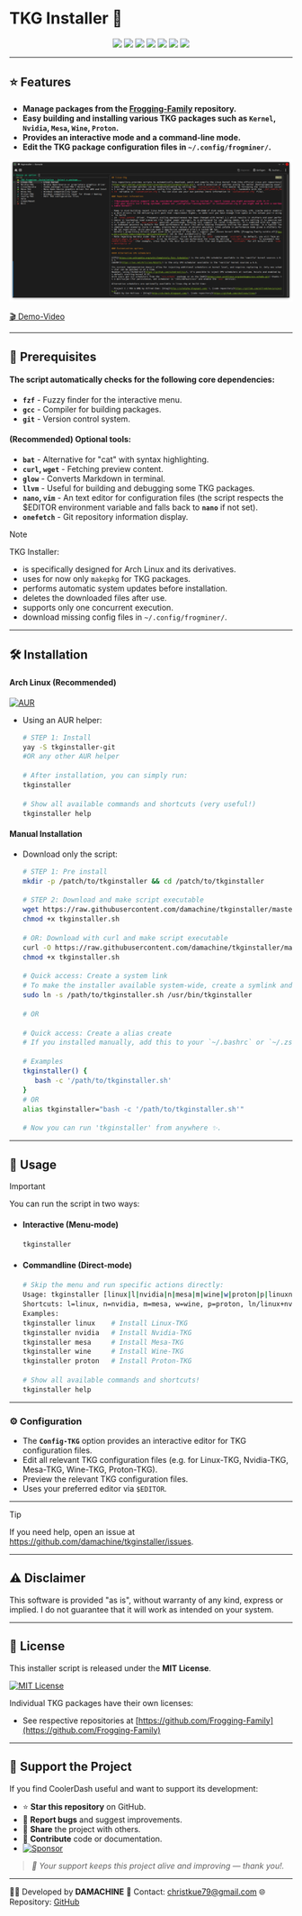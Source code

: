 
# TKG Installer 🐸

<p align="center">
  <a href="https://opensource.org/licenses/MIT"><img src="https://img.shields.io/badge/License-MIT-green.svg"></a>
  <img src="https://img.shields.io/badge/language-bash-blue?logo=gnu-bash">
  <a href="https://archlinux.org/"><img src="https://img.shields.io/badge/platform-arch--linux-blue?logo=arch-linux&logoColor=white"></a>
  <a href="https://aur.archlinux.org/packages/tkginstaller-git"><img src="https://img.shields.io/aur/version/tkginstaller-git?color=1793d1&label=AUR&logo=arch-linux"></a>
  <a href="https://github.com/damachine/tkginstaller/issues"><img src="https://img.shields.io/github/issues/damachine/tkginstaller"></a>
  <a href="https://app.codacy.com/gh/damachine/tkginstaller/dashboard?utm_source=gh&utm_medium=referral&utm_content=&utm_campaign=Badge_grade"><img src="https://app.codacy.com/project/badge/Grade/5736b4b014ca45e1877fc0c75a200c21"></a>
  <a href="https://github.com/sponsors/damachine"><img src="https://img.shields.io/badge/Sponsor-GitHub-blue?logo=github-sponsors"></a>
</p>

---

## ⭐ Features
- **Manage packages from the [Frogging-Family](https://github.com/Frogging-Family) repository.** 
- **Easy building and installing various TKG packages such as `Kernel`, `Nvidia`, `Mesa`, `Wine`, `Proton`.**
- **Provides an interactive mode and a command-line mode.**
- **Edit the TKG package configuration files in `~/.config/frogminer/`.**

<div align="center">
  <img src="images/tkginstaller.png" alt="TKG Installer Screenshot" />
</div>

[🎬 Demo-Video](images/tkginstaller.gif)

---

## 📝 Prerequisites

#### The script automatically checks for the following core dependencies:

- **`fzf`** - Fuzzy finder for the interactive menu.
- **`gcc`** - Compiler for building packages.
- **`git`** - Version control system.

#### (Recommended) Optional tools:

- **`bat`** - Alternative for "cat" with syntax highlighting.
- **`curl`, `wget`** - Fetching preview content.
- **`glow`** - Converts Markdown in terminal.
- **`llvm`** - Useful for building and debugging some TKG packages.
- **`nano`, `vim`** - An text editor for configuration files (the script respects the $EDITOR environment variable and falls back to **`nano`** if not set).
- **`onefetch`** - Git repository information display.

> [!NOTE]
> TKG Installer:
> - is specifically designed for Arch Linux and its derivatives.
> - uses for now only `makepkg` for TKG packages.
> - performs automatic system updates before installation.
> - deletes the downloaded files after use.
> - supports only one concurrent execution.
> - download missing config files in `~/.config/frogminer/`.

---

## 🛠️ Installation

#### Arch Linux (Recommended)

[![AUR](https://img.shields.io/aur/version/tkginstaller-git?color=1793d1&label=AUR&logo=arch-linux)](https://aur.archlinux.org/packages/tkginstaller-git)

- Using an AUR helper:
  
   ```bash
   # STEP 1: Install
   yay -S tkginstaller-git
   #OR any other AUR helper

   # After installation, you can simply run:
   tkginstaller

   # Show all available commands and shortcuts (very useful!)
   tkginstaller help
   ```

#### Manual Installation

- Download only the script:

   ```bash
   # STEP 1: Pre install
   mkdir -p /patch/to/tkginstaller && cd /patch/to/tkginstaller

   # STEP 2: Download and make script executable
   wget https://raw.githubusercontent.com/damachine/tkginstaller/master/tkginstaller.sh
   chmod +x tkginstaller.sh

   # OR: Download with curl and make script executable
   curl -O https://raw.githubusercontent.com/damachine/tkginstaller/master/tkginstaller.sh
   chmod +x tkginstaller.sh

   # Quick access: Create a system link 
   # To make the installer available system-wide, create a symlink and skip alias:
   sudo ln -s /path/to/tkginstaller.sh /usr/bin/tkginstaller

   # OR

   # Quick access: Create a alias create
   # If you installed manually, add this to your `~/.bashrc` or `~/.zshrc` for easy access:

   # Examples
   tkginstaller() {
      bash -c '/path/to/tkginstaller.sh'
   }
   # OR
   alias tkginstaller="bash -c '/path/to/tkginstaller.sh'"

   # Now you can run 'tkginstaller' from anywhere ✨.
   ```

---

## 🚀 Usage

> [!IMPORTANT]
> You can run the script in two ways:

- #### Interactive (Menu-mode)
   ```bash
   tkginstaller
   ```

- #### Commandline (Direct-mode)

   ```bash
   # Skip the menu and run specific actions directly:
   Usage: tkginstaller [linux|l|nvidia|n|mesa|m|wine|w|proton|p|linuxnvidia|ln|linux+nvidia]
   Shortcuts: l=linux, n=nvidia, m=mesa, w=wine, p=proton, ln/linux+nvidia=Linux+Nvidia combo
   Examples:
   tkginstaller linux    # Install Linux-TKG
   tkginstaller nvidia   # Install Nvidia-TKG
   tkginstaller mesa     # Install Mesa-TKG
   tkginstaller wine     # Install Wine-TKG
   tkginstaller proton   # Install Proton-TKG

   # Show all available commands and shortcuts!
   tkginstaller help
   ```

---

### ⚙️ Configuration

- The **`Config-TKG`** option provides an interactive editor for TKG configuration files.
- Edit all relevant TKG configuration files (e.g. for Linux-TKG, Nvidia-TKG, Mesa-TKG, Wine-TKG, Proton-TKG).
- Preview the relevant TKG configuration files.
- Uses your preferred editor via `$EDITOR`.

---

> [!TIP]
> If you need help, open an issue at https://github.com/damachine/tkginstaller/issues.

---

## ⚠️ Disclaimer
This software is provided "as is", without warranty of any kind, express or implied.
I do not guarantee that it will work as intended on your system.

---

## 📄 License

This installer script is released under the **MIT License**.

[![MIT License](https://img.shields.io/badge/License-MIT-green.svg)](https://opensource.org/licenses/MIT)

Individual TKG packages have their own licenses:
- See respective repositories at [https://github.com/Frogging-Family](https://github.com/Frogging-Family)

---

## 💝 Support the Project

If you find CoolerDash useful and want to support its development:

- ⭐ **Star this repository** on GitHub.
- 🐛 **Report bugs** and suggest improvements.
- 🔄 **Share** the project with others.
- 📝 **Contribute** code or documentation.
- [![Sponsor](https://img.shields.io/badge/Sponsor-GitHub-blue?logo=github-sponsors)](https://github.com/sponsors/damachine)

> *🙏 Your support keeps this project alive and improving — thank you!.*

---

👨‍💻 Developed by **DAMACHINE** 📧 Contact: christkue79@gmail.com 🌐 Repository: [GitHub](https://github.com/damachine/tkginstaller)
